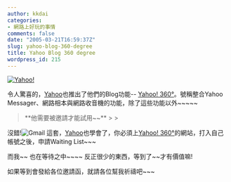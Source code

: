 ```yaml
---
author: kkdai
categories:
- 網路上好玩的事情
comments: false
date: "2005-03-21T16:59:37Z"
slug: yahoo-blog-360-degree
title: Yahoo Blog 360 degree
wordpress_id: 215
---
```


[![Yahoo!](http://us.i1.yimg.com/us.yimg.com/i/us/nt/ma/ma_360-beta_1.gif)](http://us.ard.yahoo.com/SIG=12c0757jd/M=289534.6185558.7188167.6016644/D=mingle/S=2011300092:HEADR/EXP=1111510835/A=2623894/R=3/SIG=10mmpqqkm/*http://360.yahoo.com)

令人驚喜的，[Yahoo](http://tw.yahoo.com)也推出了他們的Blog功能-- [Yahoo! 360°](http://360.yahoo.com/reg/whatis.html)。號稱整合Yahoo Messager、網路相本與網路收音機的功能，除了這些功能以外~~~~~

<blockquote>**他需要被邀請才能試用~~**
> 
> </blockquote>

沒錯!![ Gmail](http://gmail.com) 這套，[Yahoo](http://tw.yahoo.com/)也學會了，你必須上[Yahoo! 360°](http://360.yahoo.com/reg/whatis.html)的網站，打入自己帳號之後，申請Waiting List~~~

而我~~ 也在等待之中~~~~ 反正很少的東西，等到了~~才有價值嘛!

如果等到會發給各位邀請函，就請各位幫我祈禱吧~~~
